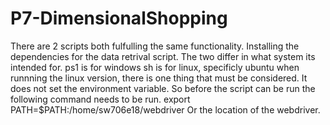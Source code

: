 # P7-DimensionalShopping
There are 2 scripts both fulfulling the same functionality.
Installing the dependencies for the data retrival script.
The two differ in what system its intended for.
ps1 is for windows
sh is for linux, specificly ubuntu
when runnning the linux version, there is one thing that must be considered.
It does not set the environment variable. 
So before the script can be run the following command needs to be run.
export PATH=$PATH:/home/sw706e18/webdriver 
Or the location of the webdriver.